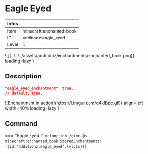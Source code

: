 # Eagle Eyed
<div class="combi" markdown>
<div class="divthing">
<table class="tablething">
    <thead>
        <tr>
            <th class="first-column">Infos</th>
            <th></th>
        </tr>
    </thead>
    <tbody>
        <tr>
            <td class="first-column">Item</td>
            <td class="second-column">minecraft:enchanted_book</td>
        </tr>
        <tr>
            <td class="first-column">ID</td>
            <td class="second-column">additionz:eagle_eyed</td>
        </tr>
        <tr>
            <td class="first-column">Level</td>
            <td class="second-column">1</td>
        </tr>
    </tbody>
</table>
</div>
<div markdown>
![](../../../assets/additionz/enchantments/enchanted_book.png){ loading=lazy }
</div>
</div>

## Description

```json
"eagle_eyed_enchantment": true,
// default: true,
```
<div class="result" markdown>
![Enchantment in action](https://i.imgur.com/q4klBpc.gif){ align=left width=40% loading=lazy }
</div>

## Command
=== "Eagle Eyed I"
    ```mcfunction
    /give @s minecraft:enchanted_book{StoredEnchantments:[{id:"additionz:eagle_eyed",lvl:1s}]}
    ```